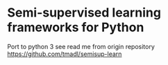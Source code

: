 Semi-supervised learning frameworks for Python
===============

Port to python 3
see read me from origin repository https://github.com/tmadl/semisup-learn

